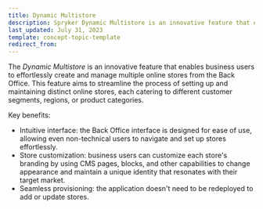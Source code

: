 ```yaml
---
title: Dynamic Multistore
description: Spryker Dynamic Multistore is an innovative feature that enables business users to effortlessly create and manage multiple online stores from the Back Office.
last_updated: July 31, 2023
template: concept-topic-template
redirect_from:
---
```


The *Dynamic Multistore* is an innovative feature that enables business users to effortlessly create and manage multiple online stores from the Back Office. This feature aims to streamline the process of setting up and maintaining distinct online stores, each catering to different customer segments, regions, or product categories.

Key benefits:
- Intuitive interface: the Back Office interface is designed for ease of use, allowing even non-technical users to navigate and set up stores effortlessly.
- Store customization: business users can customize each store's branding by using CMS pages, blocks, and other capabilities to change appearance and maintain a unique identity that resonates with their target market.
- Seamless provisioning: the application doesn't need to be redeployed to add or update stores.
